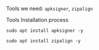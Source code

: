
Tools we need:
`apksigner`, `zipalign`

Tools Installation process
```
sudo apt install apksigner -y

sudo apt install zipalign -y
```

